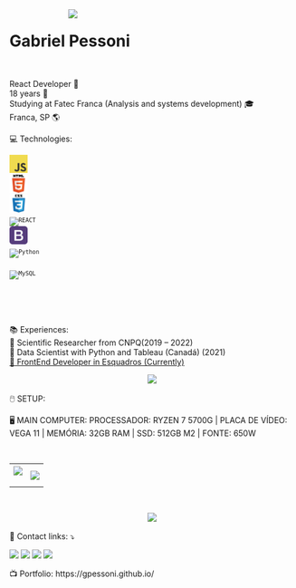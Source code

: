 <img src="https://raw.githubusercontent.com/MicaelliMedeiros/micaellimedeiros/master/image/computer-illustration.png" min-width="400px" max-width="400px" width="400px" align="right">

<h1>
  Gabriel Pessoni
  </h1>


  <br>

<p align="left"> 
React Developer 🖖
  <br>
  18 years 🚀
  <br>
  Studying at Fatec Franca (Analysis and systems development) 🎓
  <br>
  Franca, SP 🌎
</p>

<p align="left">
  💻 Technologies: </p>

<code><img height="32" src="https://raw.githubusercontent.com/github/explore/80688e429a7d4ef2fca1e82350fe8e3517d3494d/topics/javascript/javascript.png" alt="Javascript"/>
<code><img height="32" src="https://raw.githubusercontent.com/github/explore/80688e429a7d4ef2fca1e82350fe8e3517d3494d/topics/html/html.png" alt="HTML5"/></code>
<code><img height="32" src="https://raw.githubusercontent.com/github/explore/80688e429a7d4ef2fca1e82350fe8e3517d3494d/topics/css/css.png" alt="CSS"/></code>
 <code><img height="32" src="https://upload.wikimedia.org/wikipedia/commons/thumb/a/a7/React-icon.svg/1280px-React-icon.svg.png" alt="REACT"/></code>
<code><img height="32" src="https://raw.githubusercontent.com/github/explore/80688e429a7d4ef2fca1e82350fe8e3517d3494d/topics/bootstrap/bootstrap.png" alt="Bootstrap"/></code>
<code><img height="32" src="https://upload.wikimedia.org/wikipedia/commons/thumb/0/0a/Python.svg/640px-Python.svg.png" alt="Python"/></code>  
  <code><img height="32" src="https://w7.pngwing.com/pngs/423/333/png-transparent-mysql-logo-database-join-table-blue-furniture-text-thumbnail.png" alt="MySQL"/></code> <br>
 </code>

 <br>


<p align="left">
 📚 Experiences:
<br>📌 Scientific Researcher from CNPQ(2019 – 2022)
<br>📌 Data Scientist with Python and Tableau (Canadá) (2021)
  <a href="https://esquadros.com.br/"> <br>📌 FrontEnd Developer in Esquadros  (Currently) </a>
</p>

<p  align="center">
<img src="https://user-images.githubusercontent.com/73097560/115834477-dbab4500-a447-11eb-908a-139a6edaec5c.gif"> 
 
🖱️ SETUP: </p>
🖥️ MAIN COMPUTER: PROCESSADOR: RYZEN 7 5700G | PLACA DE VÍDEO: VEGA 11 | MEMÓRIA: 32GB RAM | SSD: 512GB M2 | FONTE: 650W 

                 
  <br>

<table border="0" align="center">
<tr border="0">
<td width="50%" align="center">
  
  <img  align="center"  src="https://github-readme-stats.vercel.app/api?username=gpessoni&theme=radical&show_icons=true&count_private=true" />
  <br></br>

</td>

<td width="50%" align="center">

  <img  align="center"  src="https://github-readme-stats.anuraghazra1.vercel.app/api/top-langs/?username=gpessoni&theme=radical&hide_border=true&no-bg=true&no-frame=true&langs_count=10"/>
  
  </td>
</tr>
</table>

<br>
<p  align="center">
<img src="https://user-images.githubusercontent.com/73097560/115834477-dbab4500-a447-11eb-908a-139a6edaec5c.gif"> 

<p align="left">
  💌 Contact links: ⤵️
</p>

<p align="left">
  <a href="https://mail.google.com/mail/u/0/#inbox?compose=GTvVlcSHwsJWHqHhPsCMkDSPkhjdCTnMcZMqBNzkKSNHrkkgxFKXqgbrgmkWdrgzwhkvNnNFgVgKq" alt="Gmail">
  <img src="https://img.shields.io/badge/-Gmail-FF0000?style=flat-square&labelColor=FF0000&logo=gmail&logoColor=white&link=gabrielspessoni@gmail.com" /></a>
  <a href="https://api.whatsapp.com/send?phone=5516999980213&text=Gabriel%20Pessoni%20(Desenvolvedor%20Front-End)" alt="WhatsApp">
  <img src="https://img.shields.io/badge/-WhatsApp-25d366?style=flat-square&labelColor=25d366&logo=whatsapp&logoColor=white&link=API-DO-SEU-WHATSAPP"/></a>

  <a href="https://www.facebook.com/profile.php?id=100009137994367" alt="Facebook">
  <img src="https://img.shields.io/badge/-Facebook-3b5998?style=flat-square&labelColor=3b5998&logo=facebook&logoColor=white&link=LINK-DO-SEU-FACEBOOK"/></a>

  <a href="https://www.instagram.com/gabriel_pessoni" alt="Instagram">
  <img src="https://img.shields.io/badge/-Instagram-DF0174?style=flat-square&labelColor=DF0174&logo=instagram&logoColor=white&link=https://www.instagram.com/gabriel_pessoni/"/></a>
</p>  

                  
<p align="left">
 📺 Portfolio: https://gpessoni.github.io/
</p>
